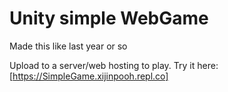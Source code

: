 # Unity simple WebGame
Made this like last year or so

Upload to a server/web hosting to play.
Try it here: [https://SimpleGame.xijinpooh.repl.co]
